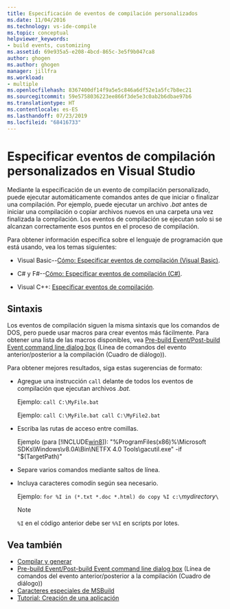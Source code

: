 ```yaml
---
title: Especificación de eventos de compilación personalizados
ms.date: 11/04/2016
ms.technology: vs-ide-compile
ms.topic: conceptual
helpviewer_keywords:
- build events, customizing
ms.assetid: 69e935a5-e208-4bcd-865c-3e5f9b047ca8
author: ghogen
ms.author: ghogen
manager: jillfra
ms.workload:
- multiple
ms.openlocfilehash: 8367400df14f9a5e5c846a6df52e1a5fc7b8ec21
ms.sourcegitcommit: 59e5758036223ee866f3de5e3c0ab2b6dbae97b6
ms.translationtype: HT
ms.contentlocale: es-ES
ms.lasthandoff: 07/23/2019
ms.locfileid: "68416733"
---
```

# <a name="specify-custom-build-events-in-visual-studio"></a>Especificar eventos de compilación personalizados en Visual Studio

Mediante la especificación de un evento de compilación personalizado, puede ejecutar automáticamente comandos antes de que iniciar o finalizar una compilación. Por ejemplo, puede ejecutar un archivo *.bat* antes de iniciar una compilación o copiar archivos nuevos en una carpeta una vez finalizada la compilación. Los eventos de compilación se ejecutan solo si se alcanzan correctamente esos puntos en el proceso de compilación.

 Para obtener información específica sobre el lenguaje de programación que está usando, vea los temas siguientes:

- Visual Basic--[Cómo: Especificar eventos de compilación (Visual Basic)](../ide/how-to-specify-build-events-visual-basic.md).

- C# y F#--[Cómo: Especificar eventos de compilación (C#)](../ide/how-to-specify-build-events-csharp.md).

- Visual C++: [Especificar eventos de compilación](/cpp/build/specifying-build-events).

## <a name="syntax"></a>Sintaxis

Los eventos de compilación siguen la misma sintaxis que los comandos de DOS, pero puede usar macros para crear eventos más fácilmente. Para obtener una lista de las macros disponibles, vea [Pre-build Event/Post-build Event command line dialog box](../ide/reference/pre-build-event-post-build-event-command-line-dialog-box.md) (Línea de comandos del evento anterior/posterior a la compilación (Cuadro de diálogo)).

 Para obtener mejores resultados, siga estas sugerencias de formato:

- Agregue una instrucción `call` delante de todos los eventos de compilación que ejecutan archivos *.bat*.

   Ejemplo: `call C:\MyFile.bat`

   Ejemplo: `call C:\MyFile.bat call C:\MyFile2.bat`

- Escriba las rutas de acceso entre comillas.

   Ejemplo (para [!INCLUDE[win8](../debugger/includes/win8_md.md)]): "%ProgramFiles(x86)%\Microsoft SDKs\Windows\v8.0A\Bin\NETFX 4.0 Tools\gacutil.exe" -if "$(TargetPath)"

- Separe varios comandos mediante saltos de línea.

- Incluya caracteres comodín según sea necesario.

   Ejemplo: `for %I in (*.txt *.doc *.html) do copy %I c:\`*mydirectory*`\`

  > [!NOTE]
  > `%I` en el código anterior debe ser `%%I` en scripts por lotes.

## <a name="see-also"></a>Vea también

- [Compilar y generar](../ide/compiling-and-building-in-visual-studio.md)
- [Pre-build Event/Post-build Event command line dialog box](../ide/reference/pre-build-event-post-build-event-command-line-dialog-box.md) (Línea de comandos del evento anterior/posterior a la compilación (Cuadro de diálogo))
- [Caracteres especiales de MSBuild](../msbuild/msbuild-special-characters.md)
- [Tutorial: Creación de una aplicación](../ide/walkthrough-building-an-application.md)
